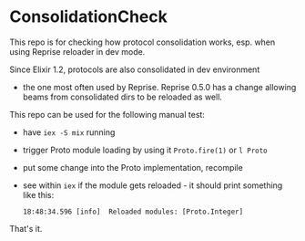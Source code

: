 # ConsolidationCheck

This repo is for checking how protocol consolidation works,
esp. when using Reprise reloader in dev mode.

Since Elixir 1.2, protocols are also consolidated in dev environment
- the one most often used by Reprise. Reprise 0.5.0 has a change allowing
beams from consolidated dirs to be reloaded as well.

This repo can be used for the following manual test:

* have `iex -S mix` running
* trigger Proto module loading by using it `Proto.fire(1)` or `l Proto`
* put some change into the Proto implementation, recompile
* see within `iex` if the module gets reloaded - it should print something
  like this:

    ```
    18:48:34.596 [info]  Reloaded modules: [Proto.Integer]
    ```

That's it.
